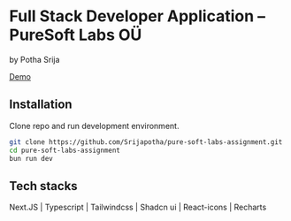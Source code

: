 # Full Stack Developer Application – PureSoft Labs OÜ

by Potha Srija

[Demo](https://pure-soft-labs-assignment.vercel.app/)

## Installation

Clone repo and run development environment.

```bash
git clone https://github.com/Srijapotha/pure-soft-labs-assignment.git
cd pure-soft-labs-assignment
bun run dev
```

## Tech stacks

Next.JS | Typescript | Tailwindcss | Shadcn ui | React-icons | Recharts
